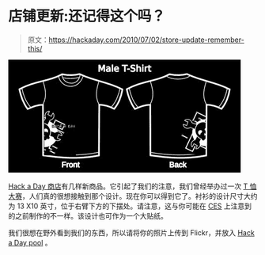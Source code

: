 # 店铺更新:还记得这个吗？

> 原文：<https://hackaday.com/2010/07/02/store-update-remember-this/>

![](img/48d70b94fc33c60924d54dd7b3ae3035.png "black_shirt (Custom)")

[Hack a Day 商店](http://www.calebkraft.com/index.php?option=com_virtuemart&page=shop.browse&category_id=3&Itemid=12)有几样新商品。它引起了我们的注意，我们曾经举办过一次 [T 恤大赛](http://hackaday.com/2008/09/19/hack-a-day-t-shirt-contest-winner/)，人们真的很想接触到那个设计。现在你可以得到它了。衬衫的设计尺寸大约为 13 X10 英寸，位于右臂下方的下摆处。请注意，这与你可能在 [CES](http://www.youtube.com/watch?v=GYGCeBcaD7Y&feature=channel) 上注意到的之前制作的不一样。该设计也可作为一个大贴纸。

我们很想在野外看到我们的东西，所以请将你的照片上传到 Flickr，并放入 [Hack a Day pool](http://www.flickr.com/photos/36327842@N02/4722335703/in/pool-hack-a-day) 。